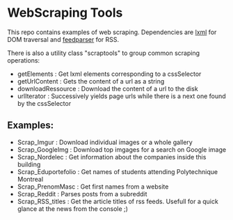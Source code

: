 WebScraping Tools
=================

This repo contains examples of web scraping.
Dependencies are [lxml](http://pypi.python.org/pypi/lxml) for DOM traversal and [feedparser](http://pypi.python.org/pypi/feedparser) for RSS.

There is also a utility class "scraptools" to group common scraping operations:
* getElements : Get lxml elements corresponding to a cssSelector
* getUrlContent : Gets the content of a url as a string
* downloadRessource : Download the content of a  url to the disk
* urlIterator : Successively yields page urls while there is a next one found by the cssSelector 

Examples:
--------
* Scrap_Imgur : Download individual images or a whole gallery
* Scrap_GoogleImg : Download top imgages for a search on Google image
* Scrap_Nordelec : Get information about the companies inside this building
* Scrap_Eduportefolio : Get names of students attending Polytechnique Montreal
* Scrap_PrenomMasc : Get first names from a website
* Scrap_Reddit : Parses posts from a subreddit
* Scrap_RSS_titles : Get the article titles of rss feeds. Usefull for a quick glance at the news from the console ;)